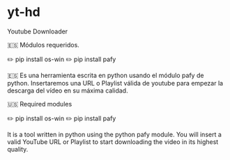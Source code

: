 # yt-hd
Youtube Downloader 

:es: Módulos requeridos.

:pencil2: pip install os-win
:pencil2: pip install pafy

:es: Es una herramienta escrita en python usando el módulo pafy de python.
Insertaremos una URL o Playlist válida de youtube para empezar la descarga del vídeo en su máxima calidad.

:us: Required modules

:pencil2: pip install os-win
:pencil2: pip install pafy

It is a tool written in python using the python pafy module.
You will insert a valid YouTube URL or Playlist to start downloading the video in its highest quality.


